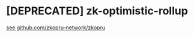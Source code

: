 # [DEPRECATED] zk-optimistic-rollup

[see github.com/zkopru-network/zkopru](https://github.com/zkopru-network/zkopru)

